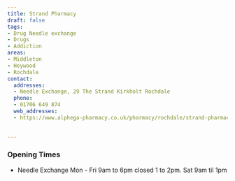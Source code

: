 ```yaml
---
title: Strand Pharmacy
draft: false
tags:
- Drug Needle exchange
- Drugs
- Addiction
areas:
- Middleton
- Heywood
- Rochdale
contact:
  addresses:
  - Needle Exchange, 29 The Strand Kirkholt Rochdale
  phone:
  - 01706 649 874
  web_addresses:
  - https://www.alphega-pharmacy.co.uk/pharmacy/rochdale/strand-pharmacy 
  

---
```


### Opening Times
* Needle Exchange Mon - Fri 9am to 6pm closed 1 to 2pm. Sat 9am til 1pm
